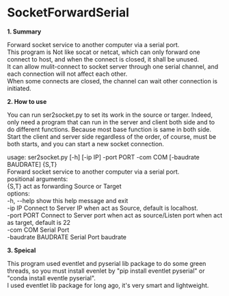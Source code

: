 # SocketForwardSerial
**1. Summary**

Forward socket service to another computer via a serial port.  
This program is Not like socat or netcat, which can only forward one connect to host, and when the connect is closed, it shall be unused.  
It can allow mulit-connect to socket server through one serial channel, and each connection will not affect each other.  
When some connects are closed, the channel can wait other connection is initiated.

**2. How to use**

You can run ser2socket.py to set its work in the source or targer. Indeed, only need a program that can run in the server and client both side and to do different functions. Because most base function is same in both side.  
Start the client and server side regardless of the order, of course, must be both starts, and you can start a new socket connection.

usage: ser2socket.py [-h] [-ip IP] -port PORT -com COM [-baudrate BAUDRATE] {S,T}  
Forward socket service to another computer via a serial port.  
positional arguments:  
  {S,T}               act as forwarding Source or Target  
options:  
  -h, --help          show this help message and exit    
  -ip IP              Connect to Server IP when act as Source, default is localhost.    
  -port PORT          Connect to Server port when act as source/Listen port when act as target, default is 22    
  -com COM            Serial Port    
  -baudrate BAUDRATE  Serial Port baudrate
  
  **3. Speical**
  
  
  This program used eventlet and pyserial lib package to do some green threads, so you must install evenlet by "pip install eventlet pyserial" or "conda install eventle pyserial".    
  I used eventlet lib package for long ago, it's very smart and lightweight.
